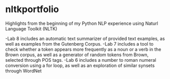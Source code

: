 # nltkportfolio
Highlights from the beginning of my Python NLP experience using Naturl Language Toolkit (NLTK)



-Lab 8 includes an automatic text summarizer of provided text examples, as well as examples from the Gutenberg Corpus.
-Lab 7 includes a tool to check whether a token appears more frequently as a noun or a verb in the Brown corpus, as well as a generator of random tokens from Brown, selected through POS tags.
-Lab 6 includes a number to roman numeral conversion using a for loop, as well as an exploration of similar synsets through WordNet
